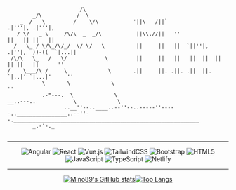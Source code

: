 
```
                       /\   
        _/\           /  \            
    _  /   \         /    \/\           '||\   /||`                      .|'''|, .|'''|, 
   / \/   _ \     /\/\  _  _/\           ||\\.//||   ''                  ||   || ||   || 
  /   \_ / \/\_/\/_/  \/ \/   \          ||     ||   ||  `||''|,  .|''|,  ))-((  `|...|| 
 /\/\   \_   /   \/            \         ||     ||   ||   ||  ||  ||  || ||   ||      '' 
/    \___/\ /     \             \       .||     ||. .||. .||  ||. `|..|' `|...|'     ''  
           \       \             \                                                  ''   
           .-"---.  \             \
__..---..            \             \
                  ..__''--..____..--''--..-----''-----..________________..--''--.___________________________________________________________
        _.-'-._
             
```
<hr>
<div align="center">

![Angular](https://img.shields.io/badge/angular-%23DD0031.svg?style=for-the-badge&logo=angular&logoColor=white) ![React](https://img.shields.io/badge/react-%2320232a.svg?style=for-the-badge&logo=react&logoColor=%2361DAFB) ![Vue.js](https://img.shields.io/badge/vuejs-%2335495e.svg?style=for-the-badge&logo=vuedotjs&logoColor=%234FC08D) ![TailwindCSS](https://img.shields.io/badge/tailwindcss-%2338B2AC.svg?style=for-the-badge&logo=tailwind-css&logoColor=white) ![Bootstrap](https://img.shields.io/badge/bootstrap-%23563D7C.svg?style=for-the-badge&logo=bootstrap&logoColor=white) ![HTML5](https://img.shields.io/badge/html5-%23E34F26.svg?style=for-the-badge&logo=html5&logoColor=white) ![JavaScript](https://img.shields.io/badge/javascript-%23323330.svg?style=for-the-badge&logo=javascript&logoColor=%23F7DF1E) ![TypeScript](https://img.shields.io/badge/typescript-%23007ACC.svg?style=for-the-badge&logo=typescript&logoColor=white) ![Netlify](https://img.shields.io/badge/netlify-%23000000.svg?style=for-the-badge&logo=netlify&logoColor=#00C7B7)

</div>
<hr>
<div align="center">

[![Mino89's GitHub stats](https://github-readme-stats.vercel.app/api?username=mino89&theme=transparent&hide_border=true)](https://github.com/anuraghazra/github-readme-stats)[![Top Langs](https://github-readme-stats.vercel.app/api/top-langs/?username=mino89&theme=transparent&layout=compact&hide_border=true)](https://github.com/anuraghazra/github-readme-stats) 
</div>


<!--
**mino89/mino89** is a ✨ _special_ ✨ repository because its `README.md` (this file) appears on your GitHub profile.

Here are some ideas to get you started:

- 🔭 I’m currently working on ...
- 🌱 I’m currently learning ...
- 👯 I’m looking to collaborate on ...
- 🤔 I’m looking for help with ...
- 💬 Ask me about ...
- 📫 How to reach me: ...
- 😄 Pronouns: ...
- ⚡ Fun fact: ...
-->
